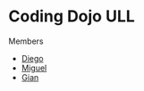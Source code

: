 # Coding Dojo ULL

Members

- [Diego](https://github.com/alu0101337975)
- [Miguel](https://github.com/miordev)
- [Gian](https://github.com/GianLBD)
